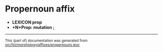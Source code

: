 # Propernoun affix

* **LEXICON prop** 
* **+N+Prop: mutation ;** 

* * *

<small>This (part of) documentation was generated from [src/fst/morphology/affixes/propernouns.lexc](https://github.com/giellalt/lang-cor/blob/main/src/fst/morphology/affixes/propernouns.lexc)</small>
